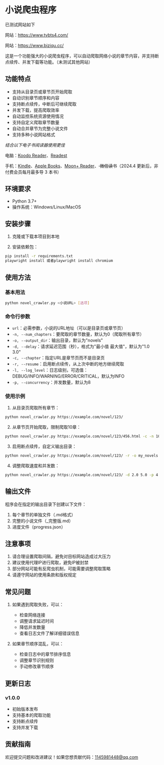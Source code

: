 # 小说爬虫程序
 已测试网站如下
 
 网站：https://www.tvbts4.com/
 
 网站：https://www.biziqu.cc/

这是一个功能强大的小说爬虫程序，可以自动爬取网络小说的章节内容，并支持断点续传、并发下载等功能。（未测试其他网站）

## 功能特点

- 支持从目录页或章节页开始爬取
- 自动识别章节顺序和内容
- 支持断点续传，中断后可继续爬取
- 并发下载，提高爬取效率
- 自动监控系统资源使用情况
- 支持自定义爬取章节数量
- 自动合并章节为完整小说文件
- 支持多种小说网站格式

*结合以下电子书阅读器使用更佳*

电脑：[Koodo Reader](https://www.koodoreader.com/zh)、[Readest](https://github.com/readest/readest)

手机：[Kindle](https://apps.apple.com/us/app/amazon-kindle/id302584613)、[Apple Books](https://www.apple.com/apple-books/)、[Moon+ Reader](https://moondownload.com/chinese.html)、<del>
微信读书</del>（2024.4 更新后，非付费会员每月最多导 3 本书）

## 环境要求

- Python 3.7+
- 操作系统：Windows/Linux/MacOS

## 安装步骤

1. 克隆或下载本项目到本地

2. 安装依赖包：
```bash
pip install -r requirements.txt
playwright install 或者playwright install chromium
```

## 使用方法

### 基本用法

```bash
python novel_crawler.py <小说URL> [选项]
```

### 命令行参数

- `url`：必需参数，小说的URL地址（可以是目录页或章节页）
- `-n, --num_chapters`：要爬取的章节数量，默认为0（爬取所有章节）
- `-o, --output_dir`：输出目录，默认为"novels"
- `-d, --delay`：请求延迟范围（秒），格式为"最小值 最大值"，默认为"1.0 3.0"
- `-c, --chapter`：指定URL是章节页而不是目录页
- `-r, --resume`：启用断点续传，从上次中断的地方继续爬取
- `-l, --log_level`：日志级别，可选值：DEBUG/INFO/WARNING/ERROR/CRITICAL，默认为INFO
- `-p, --concurrency`：并发数量，默认为8

### 使用示例

1. 从目录页爬取所有章节：
```bash
python novel_crawler.py https://example.com/novel/123/
```

2. 从章节页开始爬取，限制爬取10章：
```bash
python novel_crawler.py https://example.com/novel/123/456.html -c -n 10
```

3. 启用断点续传，自定义输出目录：
```bash
python novel_crawler.py https://example.com/novel/123/ -r -o my_novels
```

4. 调整爬取速度和并发数：
```bash
python novel_crawler.py https://example.com/novel/123/ -d 2.0 5.0 -p 4
```

## 输出文件

程序会在指定的输出目录下创建以下文件：

1. 每个章节的单独文件（.md格式）
2. 完整的小说文件（_完整版.md）
3. 进度文件（progress.json）

## 注意事项

1. 请合理设置爬取间隔，避免对目标网站造成过大压力
2. 建议使用代理IP进行爬取，避免IP被封禁
3. 部分网站可能有反爬虫机制，可能需要调整爬取策略
4. 请遵守网站的使用条款和版权规定

## 常见问题

1. 如果遇到爬取失败，可以：
   - 检查网络连接
   - 调整请求延迟时间
   - 降低并发数量
   - 查看日志文件了解详细错误信息

2. 如果章节顺序混乱，可以：
   - 检查日志中的章节排序信息
   - 调整章节识别规则
   - 手动修改章节顺序

## 更新日志

### v1.0.0
- 初始版本发布
- 支持基本的爬取功能
- 支持断点续传
- 支持并发下载

## 贡献指南

欢迎提交问题和改进建议！如果您想贡献代码：1145981448@qq.com
